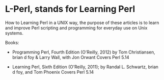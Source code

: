 # L-Perl, stands for Learning Perl

How to Learning Perl in a UNIX way, the purpose of these articles is to
learn and improve Perl scripting and programming for everyday use on Unix 
systems.

Books:
- Programming Perl, Fourth Edition (O'Reilly, 2012)
  by Tom Christiansen, brian d foy & Larry Wall, with Jon Orwant
  Covers Perl 5.14
  
- Learning Perl, Sixth Edition (O'Reilly, 2011);
  by Randal L. Schwartz, brian d foy, and Tom Phoenix
  Covers Perl 5.14
